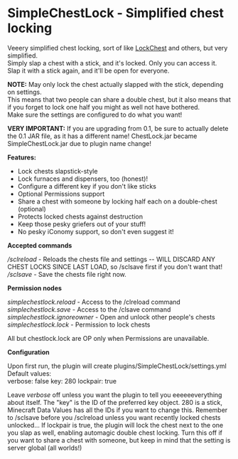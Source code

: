 SimpleChestLock - Simplified chest locking
==========================================

Veeery simplified chest locking, sort of like [LockChest](http://forums.bukkit.org/threads/lockchest.16317/) and others, but very simplified.  
Simply slap a chest with a stick, and it's locked. Only you can access it.  
Slap it with a stick again, and it'll be open for everyone.  

**NOTE:** May only lock the chest actually slapped with the stick, depending on settings.  
This means that two people can share a double chest, but it also means that if you forget to lock one half you might as well not have bothered.  
Make sure the settings are configured to do what you want!

**VERY IMPORTANT:**
If you are upgrading from 0.1, be sure to actually delete the 0.1 JAR file, as it has a different name! ChestLock.jar became SimpleChestLock.jar due to plugin name change!

**Features:**

* Lock chests slapstick-style
* Lock furnaces and dispensers, too (honest)!
* Configure a different key if you don't like sticks
* Optional Permissions support
* Share a chest with someone by locking half each on a double-chest (optional)
* Protects locked chests against destruction
* Keep those pesky griefers out of your stuff!
* No pesky iConomy support, so don't even suggest it!

**Accepted commands**

*/sclreload* - Reloads the chests file and settings -- WILL DISCARD ANY CHEST LOCKS SINCE LAST LOAD, so /sclsave first if you don't want that! 
*/sclsave* - Save the chests file right now. 

**Permission nodes**

*simplechestlock.reload* - Access to the /clreload command 
*simplechestlock.save* - Access to the /clsave command 
*simplechestlock.ignoreowner* - Open and unlock other people's chests 
*simplechestlock.lock* - Permission to lock chests 

All but chestlock.lock are OP only when Permissions are unavailable.

**Configuration**

Upon first run, the plugin will create plugins/SimpleChestLock/settings.yml 
Default values:  
    verbose: false
    key: 280
    lockpair: true

Leave *verbose* off unless you want the plugin to tell you eeeeeeverything about itself. 
The "key" is the ID of the preferred key object. 280 is a stick, Minecraft Data Values has all the IDs if you want to change this. 
Remember to /sclsave before you /sclreload unless you want recently locked chests unlocked... 
If lockpair is true, the plugin will lock the chest next to the one you slap as well, enabling automagic double chest locking. 
Turn this off if you want to share a chest with someone, but keep in mind that the setting is server global (all worlds!)